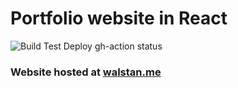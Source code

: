 # Portfolio website in React

![Build Test Deploy gh-action status](https://github.com/walstanb/walstanb.github.io/actions/workflows/build-test-deploy.yml/badge.svg?event=push)
### Website hosted at [walstan.me](https://walstan.me)